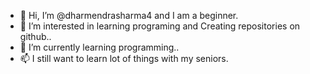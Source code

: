 - 👋 Hi, I’m @dharmendrasharma4 and I am a
     beginner. 
- 👀 I’m interested in learning programing and 
     Creating repositories on github..
- 🌱 I’m currently learning programming..
- 📫 I still want to learn lot of things with
     my seniors. 

<!---
dharmendrasharma4/dharmendrasharma4 is a ✨ special ✨ repository because its `README.md` (this file) appears on your GitHub profile.
You can click the Preview link to take a look at your changes.
--->
